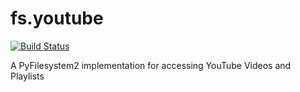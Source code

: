 # fs.youtube

[![Build Status](https://travis-ci.org/merlink01/fs.youtube.svg?branch=master)](https://travis-ci.org/merlink01/fs.youtube)

A PyFilesystem2 implementation for accessing YouTube Videos and Playlists
